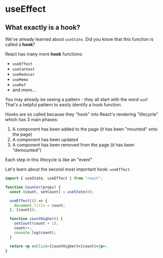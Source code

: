 # useEffect

## What exactly is a hook?

We've already learned about `useState`. Did you know that this function is called a **hook**?

React has many more **hook** functions:

- `useEffect`
- `useContext`
- `useReducer`
- `useMemo`
- `useRef`
- and more...

You may already be seeing a pattern - they all start with the word `use`! That's a helpful pattern to easily identify a hook function.

Hooks are so called because they "hook" into React's rendering "lifecycle" which has 3 main phases:

1. A component has been added to the page (it has been "mounted" onto the page)
2. A component has been updated
3. A component has been removed from the page (it has been "demounted")

Each step in this lifecycle is like an "event"

Let's learn about the second most important hook: `useEffect`.

```jsx
import { useState, useEffect } from "react";

function Counter(props) {
  const [count, setCount] = useState(0);

  useEffect(() => {
    document.title = count;
  }, [count]);

  function countHigher() {
    setCount(count + 1);
    count++;
    console.log(count);
  }

  return <p onClick={countHigher}>{count}</p>;
}
```
